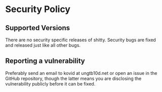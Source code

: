 # Security Policy

## Supported Versions

There are no security specific releases of shitty. Security bugs are fixed
and released just like all other bugs.

## Reporting a vulnerability

Preferably send an email to kovid at ungtb10d.net or open an issue in the
GitHub repository, though the latter means you are disclosing the vulnerability
publicly before it can be fixed.
